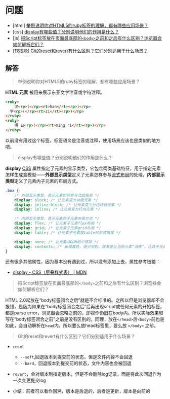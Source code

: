 # 问题

- [html] [举例说明你对HTML5的ruby标签的理解，都有哪些应用场景？](https://github.com/haizlin/fe-interview/issues/596)
- [css] [display有哪些值？分别说明他们的作用是什么？](https://github.com/haizlin/fe-interview/issues/597)
- [js] [把Script标签放在页面最底部的`<body>`之前和之后有什么区别？浏览器会如何解析它们？](https://github.com/haizlin/fe-interview/issues/598)
- [软技能] [Git的reset和revert有什么区别？它们分别适用于什么场景？](https://github.com/haizlin/fe-interview/issues/599)

## 解答

> 举例说明你对HTML5的ruby标签的理解，都有哪些应用场景？

**HTML <ruby> 元素** 被用来展示东亚文字注音或字符注释。

```html
<ruby>
	汉<rp>(</rp><rt>han</rt><rp>)</rp>
  字<rp>(</rp><rt>zi</rt><rp>)</rp>
</ruby>
<ruby>
	明 日<rp>(</rp><rt>ming ri</rt><rp>)</rp>
</ruby>
```

以前没有用过这个标签，标签语义是注音或注释，使用场景应该也是类似的地方吧。

> display有哪些值？分别说明他们的作用是什么？

**display** [CSS](https://developer.mozilla.org/zh-CN/docs/Web/CSS) 属性指定了元素的显示类型，它包含两类基础特征，用于指定元素怎样生成盒模型——**外部显示类型**定义了元素怎样参与[流式布局](https://developer.mozilla.org/zh-CN/docs/Web/CSS/CSS_Flow_Layout)的处理，**内部显示类型**定义了元素内子元素的布局方式。

```css
.box {
    /* 外部显示类型，表示元素如何参与流式布局 */
    display: block; /* 让元素变为块级元素 */
    display: inline-block; /* 让元素变为行内块级元素 */
    display: inline; /* 让元素变为行内元素 */

    /* 内部显示类型，表示元素的子元素布局方式 */
    display: flex; /* 让元素子元素flex布局 */
    display: grid; /* 让元素子元素grid布局 */
    display: table; /* 让元素子元素按table的形式展现 */

    display: none; /* 让元素从DOM树中移除 */
    display: contents; /* 新增属性，很少用到，效果是让当前元素“消失”，让其子元素替换它在DOM树中的位置 */
}
```

还有很多其他属性，因为基本没有遇到过，所以没有添加上去，属性参考链接：

+ [display - CSS（层叠样式表） | MDN](https://developer.mozilla.org/zh-CN/docs/Web/CSS/display)

> 把Script标签放在页面最底部的`</body>`之前和之后有什么区别？浏览器会如何解析它们？

HTML 2.0起放在“body标签闭合之后”就是不合标准的。之所以但是浏览器却不会报错，是因为如果在“body标签闭合之后”后再出现script或任何元素的开始标签，都是parse error，浏览器会忽略之前的，即视作仍旧在body内。所以实际效果和写在“body标签闭合之前”之前是没有区别的。同理，放在`</head>`后`<body>`前也是如此，会自动解析在`head`内，所以要么放head标签里，要么放 `</body>` 之前。

> Git的reset和revert有什么区别？它们分别适用于什么场景？

+ `reset`
  + `--soft`,回退版本到提交前的状态，但是文件内容不会回退
  + `--hard`，回退版本到提交前的状态，文件内容也会被回退
+ `revert`，会对版本到指定版本，但是不会删除log记录，而是将此次回退作为一次变更提交log

+ 小结：前者可以看作回溯，版本是后退的，后者是更新，版本是向前的